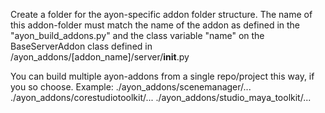 Create a folder for the ayon-specific addon folder structure.
The name of this addon-folder must match the name of the addon as defined in the "ayon_build_addons.py" and the class variable "name" on the BaseServerAddon class defined in /ayon_addons/[addon_name]/server/__init__.py

You can build multiple ayon-addons from a single repo/project this way, if you so choose.
Example:
./ayon_addons/scenemanager/...
./ayon_addons/corestudiotoolkit/...
./ayon_addons/studio_maya_toolkit/...